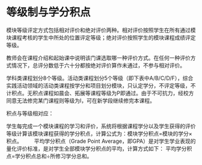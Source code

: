 # 等级制与学分积点

模块等级评定方式包括相对评价和绝对评价两种。相对评价按照学生在所有通过模块课程考核的学生中所处的位置评定等级；绝对评价按照学生的模块课程成绩评定等级。

教师会在课程介绍和起始课中说明该门课选取哪一种评价方式。在任何一种评价方式情况下，总评分数低于六十分都按绝对评价算作未通过，不参与相对评价。

学科类课程划分8个等级。活动类课程划分5个等级（即下表中A/B/C/D/F），综合实践活动领域的活动类课程按学分和项目划分模块，只认定学分，不评定等级，不计积点。无积点课程如晨会、拓展等课程等级为P即通过。由于不可抗力，经校方同意无法修完某门课程则等级为I，可在新学段继续修完本课程。

积点与等级相对应：

学生每完成一个模块课程的学习和评价，系统将根据课程学分以及学生获得的评价等级计算该模块课程获得的学分积点，计算公式为：模块学分积点=模块的学分×积点。
　　平均学分积点（Grade Point Average，即GPA）是对学生学业表现的量化评价标准，是对学生全部模块学分积点的平均，计算方式如下： 平均学分积点=学分积点总和÷所修习学分总和。
